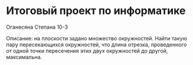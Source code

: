 # Итоговый проект по информатике
Оганесяна Степана 10-3

Описание: на плоскости задано множество окружностей. Найти такую пару пересекающихся окружностей, что длина отрезка, проведенного от одной точки пересечения этих двух окружностей до другой, максимальна.
